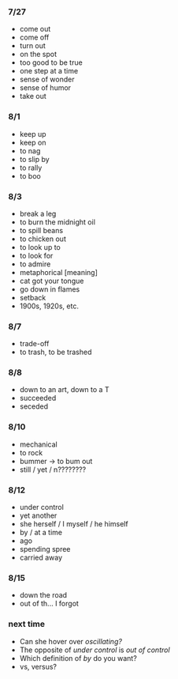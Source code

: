 ### 7/27
   + come out
   + come off
   + turn out
   + on the spot
   + too good to be true
   + one step at a time
   + sense of wonder
   + sense of humor
   + take out

### 8/1
   + keep up
   + keep on
   + to nag
   + to slip by
   + to rally
   + to boo

### 8/3
   + break a leg
   + to burn the midnight oil
   + to spill beans
   + to chicken out
   + to look up to
   + to look for
   + to admire
   + metaphorical [meaning]
   + cat got your tongue
   + go down in flames
   + setback
   + 1900s, 1920s, etc.

### 8/7
   + trade-off
   + to trash, to be trashed

### 8/8
   + down to an art, down to a T
   + succeeded
   + seceded

### 8/10
   + mechanical
   + to rock
   + bummer -> to bum out
   + still / yet / n????????

### 8/12
   + under control
   + yet another
   + she herself / I myself / he himself
   + by / at a time
   + ago
   + spending spree
   + carried away

### 8/15
   + down the road
   + out of th... I forgot

### next time
   + Can she hover over _oscillating?_
   + The opposite of _under control_ is _out of control_
   + Which definition of _by_ do you want?
   + vs, versus?
